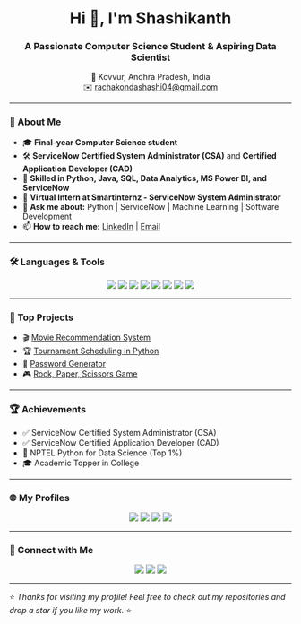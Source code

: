 <h1 align="center">Hi 👋, I'm Shashikanth</h1>
<h3 align="center">A Passionate Computer Science Student & Aspiring Data Scientist</h3>

<p align="center">
  📍 Kovvur, Andhra Pradesh, India <br>
  ✉️ <a href="mailto:rachakondashashi04@gmail.com">rachakondashashi04@gmail.com</a>
</p>

---

### 🚀 About Me
- 🎓 **Final-year Computer Science student**  
- 🛠️ **ServiceNow Certified System Administrator (CSA)** and **Certified Application Developer (CAD)**  
- 🌱 **Skilled in Python, Java, SQL, Data Analytics, MS Power BI, and ServiceNow**  
- 💼 **Virtual Intern at Smartinternz - ServiceNow System Administrator**  
- 💬 **Ask me about:** Python | ServiceNow | Machine Learning | Software Development  
- 📫 **How to reach me:** [LinkedIn](https://www.linkedin.com/in/shashikanth-rachakonda-839b5a259/) | [Email](mailto:rachakondashashi04@gmail.com)  


---

### 🛠️ Languages & Tools
<p align="center">
  <img src="https://img.shields.io/badge/Python-3776AB?style=for-the-badge&logo=python&logoColor=white"/>
  <img src="https://img.shields.io/badge/Java-ED8B00?style=for-the-badge&logo=openjdk&logoColor=white"/>
  <img src="https://img.shields.io/badge/SQL-336791?style=for-the-badge&logo=postgresql&logoColor=white"/>
  <img src="https://img.shields.io/badge/HTML-E34F26?style=for-the-badge&logo=html5&logoColor=white"/>
  <img src="https://img.shields.io/badge/CSS-1572B6?style=for-the-badge&logo=css3&logoColor=white"/>
  <img src="https://img.shields.io/badge/Linux-FCC624?style=for-the-badge&logo=linux&logoColor=black"/>
  <img src="https://img.shields.io/badge/Power%20BI-F2C811?style=for-the-badge&logo=powerbi&logoColor=black"/>
  <img src="https://img.shields.io/badge/ServiceNow-1A1A1A?style=for-the-badge&logo=servicenow&logoColor=36D399"/>
</p>

---

### 🌟 Top Projects
- 🎬 [Movie Recommendation System](https://github.com/shashi-0504/Movie-Recommendation-System)  
- 🏆 [Tournament Scheduling in Python](https://github.com/shashi-0504/Tournament-Scheduling)  
- 🔑 [Password Generator](https://github.com/shashi-0504/Password-Generator)  
- 🎮 [Rock, Paper, Scissors Game](https://github.com/shashi-0504/Rock-Paper-Scissors)  

---

### 🏆 Achievements
- ✅ ServiceNow Certified System Administrator (CSA)  
- ✅ ServiceNow Certified Application Developer (CAD)  
- 🥇 NPTEL Python for Data Science (Top 1%)  
- 🎓 Academic Topper in College  

---

### 🌐 My Profiles
<p align="center">
  <a href="https://tinyurl.com/Shashikanth552"><img src="https://img.shields.io/badge/Portfolio-FF5722?style=for-the-badge&logo=google-chrome&logoColor=white"/></a>
  <a href="https://leetcode.com/u/rachakondashashi04/"><img src="https://img.shields.io/badge/LeetCode-FFA116?style=for-the-badge&logo=leetcode&logoColor=black"/></a>
  <a href="https://www.codechef.com/users/shashikanth_52"><img src="https://img.shields.io/badge/CodeChef-5B4638?style=for-the-badge&logo=codechef&logoColor=white"/></a>
  <a href="https://www.hackerrank.com/profile/22A31A0552"><img src="https://img.shields.io/badge/HackerRank-2EC866?style=for-the-badge&logo=hackerrank&logoColor=white"/></a>
</p>

---

### 🤝 Connect with Me
<p align="center">
  <a href="https://github.com/shashi-0504"><img src="https://img.shields.io/badge/GitHub-181717?style=for-the-badge&logo=github&logoColor=white"/></a>
  <a href="https://www.linkedin.com/in/shashikanth-rachakonda-839b5a259/"><img src="https://img.shields.io/badge/LinkedIn-0A66C2?style=for-the-badge&logo=linkedin&logoColor=white"/></a>
  <a href="mailto:rachakondashashi04@gmail.com"><img src="https://img.shields.io/badge/Email-D14836?style=for-the-badge&logo=gmail&logoColor=white"/></a>
</p>

---

⭐️ *Thanks for visiting my profile! Feel free to check out my repositories and drop a star if you like my work.* ⭐️
